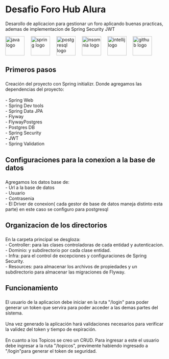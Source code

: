 # Desafio Foro Hub Alura
Desarollo de aplicacion para gestionar un foro aplicando buenas practicas, ademas de implementacion de Spring Security JWT

<div>
  <img src="https://cdn.jsdelivr.net/gh/devicons/devicon/icons/java/java-original.svg" height="60" alt="java logo"  />
  <img width="12" />
  <img src="https://cdn.jsdelivr.net/gh/devicons/devicon/icons/spring/spring-original.svg" height="60" alt="spring logo"  />
  <img width="12" />
  <img src="https://cdn.jsdelivr.net/gh/devicons/devicon/icons/postgresql/postgresql-original.svg" height="60" alt="postgresql logo"  />
  <img width="12" />
  <img src="https://cdn.jsdelivr.net/gh/devicons/devicon/icons/insomnia/insomnia-original.svg" height="60" alt="insomnia logo"  />
  <img width="12" />
  <img src="https://cdn.jsdelivr.net/gh/devicons/devicon/icons/intellij/intellij-original.svg" height="60" alt="intellij logo"  />
  <img width="12" />
  <img src="https://cdn.jsdelivr.net/gh/devicons/devicon/icons/github/github-original.svg" height="60" alt="github logo"  />
</div>


###

<h2>Primeros pasos</h2>

###

<p>Creación del proyecto con Spring initializr. Donde agregamos las dependencias del proyecto:<br><br>- Spring Web<br>- Spring Dev tools<br>- Spring Data JPA<br>- Flyway<br>- FlywayPostgres<br>- Postgres DB<br>- Spring Security<br>- JWT <br>- Spring Validation</p>

###

<h2>Configuraciones para la conexion a la base de datos</h2>

###

<p>Agregamos los datos base de:<br>- Url a la base de datos<br>- Usuario<br>- Contrasenia<br>- El Driver de conexion( cada gestor de base de datos maneja distinto esta parte) en este caso se configuro para postgresql</p>

###

<h2>Organizacion de los directorios</h2>

###

<p>En la carpeta principal se desgloza:<br>- Controller: para las clases controladoras de cada entidad y autenticacion.<br>- Dominio:  y subdirectorio por cada clase entidad.<br>- Infra: para el control de excepciones y configuraciones de Spring Security.<br>- Resources: para almacenar los archivos de propiedades y un subdirectorio para almacenar las migraciones de Flyway.</p>

###

<h2>Funcionamiento</h2>

###

<p>El usuario de la aplicacion debe iniciar en la ruta "/login" para poder generar un token que servira para poder acceder a las demas partes del sistema.<br><br>Una vez generado la aplicación hará validaciones necesarios para verificar la validez del token y tiempo de expiración. <br><br>En cuanto a los Topicos se creo un CRUD. Para ingresar a este el usuario debe ingresar a la ruta "/topicos", previmente habiendo ingresado a "/login"para generar el token de seguridad.</p>

###
